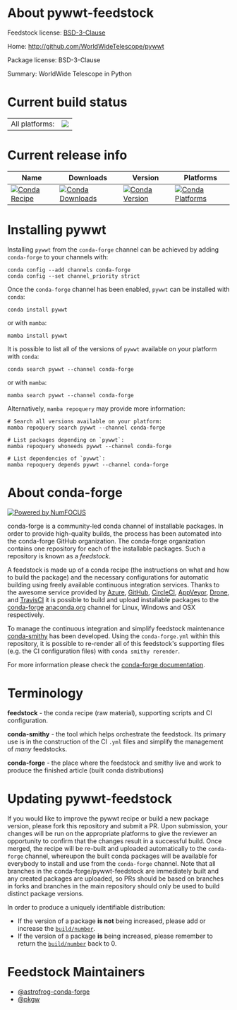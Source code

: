 About pywwt-feedstock
=====================

Feedstock license: [BSD-3-Clause](https://github.com/conda-forge/pywwt-feedstock/blob/main/LICENSE.txt)

Home: http://github.com/WorldWideTelescope/pywwt

Package license: BSD-3-Clause

Summary: WorldWide Telescope in Python

Current build status
====================


<table><tr><td>All platforms:</td>
    <td>
      <a href="https://dev.azure.com/conda-forge/feedstock-builds/_build/latest?definitionId=6837&branchName=main">
        <img src="https://dev.azure.com/conda-forge/feedstock-builds/_apis/build/status/pywwt-feedstock?branchName=main">
      </a>
    </td>
  </tr>
</table>

Current release info
====================

| Name | Downloads | Version | Platforms |
| --- | --- | --- | --- |
| [![Conda Recipe](https://img.shields.io/badge/recipe-pywwt-green.svg)](https://anaconda.org/conda-forge/pywwt) | [![Conda Downloads](https://img.shields.io/conda/dn/conda-forge/pywwt.svg)](https://anaconda.org/conda-forge/pywwt) | [![Conda Version](https://img.shields.io/conda/vn/conda-forge/pywwt.svg)](https://anaconda.org/conda-forge/pywwt) | [![Conda Platforms](https://img.shields.io/conda/pn/conda-forge/pywwt.svg)](https://anaconda.org/conda-forge/pywwt) |

Installing pywwt
================

Installing `pywwt` from the `conda-forge` channel can be achieved by adding `conda-forge` to your channels with:

```
conda config --add channels conda-forge
conda config --set channel_priority strict
```

Once the `conda-forge` channel has been enabled, `pywwt` can be installed with `conda`:

```
conda install pywwt
```

or with `mamba`:

```
mamba install pywwt
```

It is possible to list all of the versions of `pywwt` available on your platform with `conda`:

```
conda search pywwt --channel conda-forge
```

or with `mamba`:

```
mamba search pywwt --channel conda-forge
```

Alternatively, `mamba repoquery` may provide more information:

```
# Search all versions available on your platform:
mamba repoquery search pywwt --channel conda-forge

# List packages depending on `pywwt`:
mamba repoquery whoneeds pywwt --channel conda-forge

# List dependencies of `pywwt`:
mamba repoquery depends pywwt --channel conda-forge
```


About conda-forge
=================

[![Powered by
NumFOCUS](https://img.shields.io/badge/powered%20by-NumFOCUS-orange.svg?style=flat&colorA=E1523D&colorB=007D8A)](https://numfocus.org)

conda-forge is a community-led conda channel of installable packages.
In order to provide high-quality builds, the process has been automated into the
conda-forge GitHub organization. The conda-forge organization contains one repository
for each of the installable packages. Such a repository is known as a *feedstock*.

A feedstock is made up of a conda recipe (the instructions on what and how to build
the package) and the necessary configurations for automatic building using freely
available continuous integration services. Thanks to the awesome service provided by
[Azure](https://azure.microsoft.com/en-us/services/devops/), [GitHub](https://github.com/),
[CircleCI](https://circleci.com/), [AppVeyor](https://www.appveyor.com/),
[Drone](https://cloud.drone.io/welcome), and [TravisCI](https://travis-ci.com/)
it is possible to build and upload installable packages to the
[conda-forge](https://anaconda.org/conda-forge) [anaconda.org](https://anaconda.org/)
channel for Linux, Windows and OSX respectively.

To manage the continuous integration and simplify feedstock maintenance
[conda-smithy](https://github.com/conda-forge/conda-smithy) has been developed.
Using the ``conda-forge.yml`` within this repository, it is possible to re-render all of
this feedstock's supporting files (e.g. the CI configuration files) with ``conda smithy rerender``.

For more information please check the [conda-forge documentation](https://conda-forge.org/docs/).

Terminology
===========

**feedstock** - the conda recipe (raw material), supporting scripts and CI configuration.

**conda-smithy** - the tool which helps orchestrate the feedstock.
                   Its primary use is in the construction of the CI ``.yml`` files
                   and simplify the management of *many* feedstocks.

**conda-forge** - the place where the feedstock and smithy live and work to
                  produce the finished article (built conda distributions)


Updating pywwt-feedstock
========================

If you would like to improve the pywwt recipe or build a new
package version, please fork this repository and submit a PR. Upon submission,
your changes will be run on the appropriate platforms to give the reviewer an
opportunity to confirm that the changes result in a successful build. Once
merged, the recipe will be re-built and uploaded automatically to the
`conda-forge` channel, whereupon the built conda packages will be available for
everybody to install and use from the `conda-forge` channel.
Note that all branches in the conda-forge/pywwt-feedstock are
immediately built and any created packages are uploaded, so PRs should be based
on branches in forks and branches in the main repository should only be used to
build distinct package versions.

In order to produce a uniquely identifiable distribution:
 * If the version of a package **is not** being increased, please add or increase
   the [``build/number``](https://docs.conda.io/projects/conda-build/en/latest/resources/define-metadata.html#build-number-and-string).
 * If the version of a package **is** being increased, please remember to return
   the [``build/number``](https://docs.conda.io/projects/conda-build/en/latest/resources/define-metadata.html#build-number-and-string)
   back to 0.

Feedstock Maintainers
=====================

* [@astrofrog-conda-forge](https://github.com/astrofrog-conda-forge/)
* [@pkgw](https://github.com/pkgw/)

